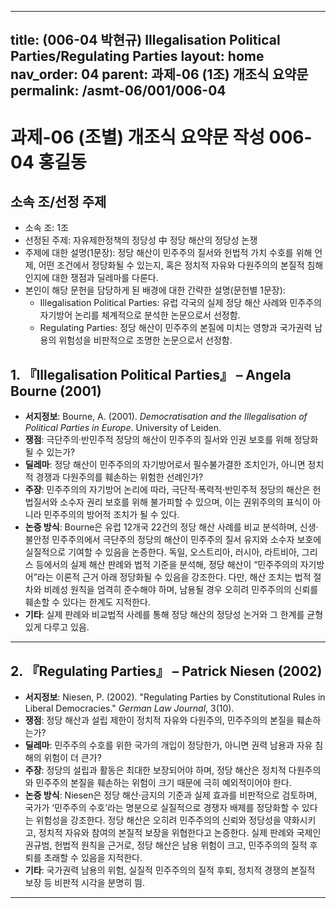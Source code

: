 
---
title: (006-04 박현규) Illegalisation Political Parties/Regulating Parties
layout: home
nav_order: 04
parent: 과제-06 (1조) 개조식 요약문
permalink: /asmt-06/001/006-04
---

# 과제-06 (조별) 개조식 요약문 작성 006-04 홍길동

## 소속 조/선정 주제

- 소속 조: 1조
- 선정된 주제: 자유제한정책의 정당성 中 정당 해산의 정당성 논쟁
- 주제에 대한 설명(1문장): 정당 해산이 민주주의 질서와 헌법적 가치 수호를 위해 언제, 어떤 조건에서 정당화될 수 있는지, 혹은 정치적 자유와 다원주의의 본질적 침해인지에 대한 쟁점과 딜레마를 다룬다.
- 본인이 해당 문헌을 담당하게 된 배경에 대한 간략한 설명(문헌별 1문장):
  - Illegalisation Political Parties: 유럽 각국의 실제 정당 해산 사례와 민주주의 자기방어 논리를 체계적으로 분석한 논문으로서 선정함.
  - Regulating Parties: 정당 해산이 민주주의 본질에 미치는 영향과 국가권력 남용의 위험성을 비판적으로 조명한 논문으로서 선정함.

## 1. 『Illegalisation Political Parties』 – Angela Bourne (2001)

- **서지정보**: Bourne, A. (2001). *Democratisation and the Illegalisation of Political Parties in Europe*. University of Leiden.
- **쟁점**: 극단주의·반민주적 정당의 해산이 민주주의 질서와 인권 보호를 위해 정당화될 수 있는가?
- **딜레마**: 정당 해산이 민주주의의 자기방어로서 필수불가결한 조치인가, 아니면 정치적 경쟁과 다원주의를 훼손하는 위험한 선례인가?
- **주장**: 민주주의의 자기방어 논리에 따라, 극단적·폭력적·반민주적 정당의 해산은 헌법질서와 소수자 권리 보호를 위해 불가피할 수 있으며, 이는 권위주의의 표식이 아니라 민주주의의 방어적 조치가 될 수 있다.
- **논증 방식**: Bourne은 유럽 12개국 22건의 정당 해산 사례를 비교 분석하며, 신생·불안정 민주주의에서 극단주의 정당의 해산이 민주주의 질서 유지와 소수자 보호에 실질적으로 기여할 수 있음을 논증한다. 독일, 오스트리아, 러시아, 라트비아, 그리스 등에서의 실제 해산 판례와 법적 기준을 분석해, 정당 해산이 “민주주의의 자기방어”라는 이론적 근거 아래 정당화될 수 있음을 강조한다. 다만, 해산 조치는 법적 절차와 비례성 원칙을 엄격히 준수해야 하며, 남용될 경우 오히려 민주주의의 신뢰를 훼손할 수 있다는 한계도 지적한다.
- **기타**: 실제 판례와 비교법적 사례를 통해 정당 해산의 정당성 논거와 그 한계를 균형 있게 다루고 있음.

---

## 2. 『Regulating Parties』 – Patrick Niesen (2002)

- **서지정보**: Niesen, P. (2002). "Regulating Parties by Constitutional Rules in Liberal Democracies." *German Law Journal*, 3(10).
- **쟁점**: 정당 해산과 설립 제한이 정치적 자유와 다원주의, 민주주의의 본질을 훼손하는가?
- **딜레마**: 민주주의 수호를 위한 국가의 개입이 정당한가, 아니면 권력 남용과 자유 침해의 위험이 더 큰가?
- **주장**: 정당의 설립과 활동은 최대한 보장되어야 하며, 정당 해산은 정치적 다원주의와 민주주의 본질을 훼손하는 위험이 크기 때문에 극히 예외적이어야 한다.
- **논증 방식**: Niesen은 정당 해산·금지의 기준과 실제 효과를 비판적으로 검토하며, 국가가 ‘민주주의 수호’라는 명분으로 실질적으로 경쟁자 배제를 정당화할 수 있다는 위험성을 강조한다. 정당 해산은 오히려 민주주의의 신뢰와 정당성을 약화시키고, 정치적 자유와 참여의 본질적 보장을 위협한다고 논증한다. 실제 판례와 국제인권규범, 헌법적 원칙을 근거로, 정당 해산은 남용 위험이 크고, 민주주의의 질적 후퇴를 초래할 수 있음을 지적한다.
- **기타**: 국가권력 남용의 위험, 실질적 민주주의의 질적 후퇴, 정치적 경쟁의 본질적 보장 등 비판적 시각을 분명히 띔.

---
